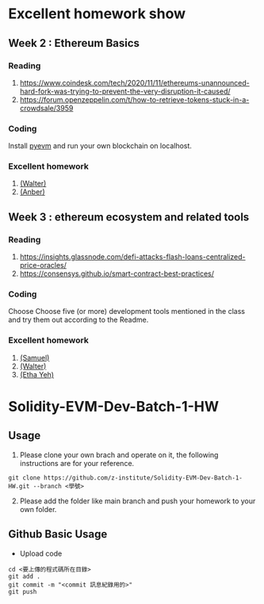 # Excellent homework show
## Week 2 : Ethereum Basics
### Reading
1. https://www.coindesk.com/tech/2020/11/11/ethereums-unannounced-hard-fork-was-trying-to-prevent-the-very-disruption-it-caused/
2. https://forum.openzeppelin.com/t/how-to-retrieve-tokens-stuck-in-a-crowdsale/3959
### Coding
Install [pyevm](https://py-evm.readthedocs.io/en/latest/guides/quickstart.html) and run your own blockchain on localhost.
### Excellent homework
1. [(Walter)](https://github.com/z-institute/Solidity-EVM-Dev-Batch-1-HW/tree/Z21124003/W2/individual)
2. [(Anber)](https://github.com/z-institute/Solidity-EVM-Dev-Batch-1-HW/tree/Z21124006/W2/Individual)
## Week 3 : ethereum ecosystem and related tools
### Reading
1. https://insights.glassnode.com/defi-attacks-flash-loans-centralized-price-oracles/
2. https://consensys.github.io/smart-contract-best-practices/
### Coding
Choose
Choose five (or more) development tools mentioned in the class and try them out according to the Readme.
### Excellent homework
1. [(Samuel)](https://github.com/z-institute/Solidity-EVM-Dev-Batch-1-HW/tree/Z21124002/W3/individual)
2. [(Walter)](https://github.com/z-institute/Solidity-EVM-Dev-Batch-1-HW/tree/Z21124003/W3/individual/reading_and_summary)
3. [(Etha Yeh)](https://github.com/z-institute/Solidity-EVM-Dev-Batch-1-HW/tree/Z21124004/W3/Individual)
# Solidity-EVM-Dev-Batch-1-HW
## Usage
1. Please clone your own brach and operate on it, the following instructions are for your reference.
```
git clone https://github.com/z-institute/Solidity-EVM-Dev-Batch-1-HW.git --branch <學號>
```
2. Please add the folder like main branch and push your homework to your own folder.
## Github Basic Usage
* Upload code
```
cd <要上傳的程式碼所在目錄>
git add .
git commit -m "<commit 訊息紀錄用的>"
git push
```
